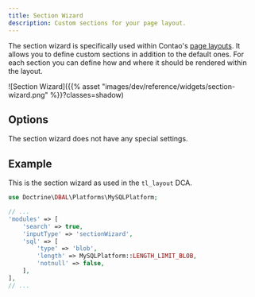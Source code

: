 ```yaml
---
title: Section Wizard
description: Custom sections for your page layout.
---
```



The section wizard is specifically used within Contao's [page layouts][PageLayouts]. It allows you to define custom
sections in addition to the default ones. For each section you can define how and where it should be rendered within the
layout.

![Section Wizard]({{% asset "images/dev/reference/widgets/section-wizard.png" %}}?classes=shadow)


## Options

The section wizard does not have any special settings.


## Example

This is the section wizard as used in the `tl_layout` DCA.


```php
use Doctrine\DBAL\Platforms\MySQLPlatform;

// ...
'modules' => [
    'search' => true,
    'inputType' => 'sectionWizard',
    'sql' => [
        'type' => 'blob',
        'length' => MySQLPlatform::LENGTH_LIMIT_BLOB,
        'notnull' => false,
    ],
],
// ...
```


[PageLayouts]: https://docs.contao.org/manual/en/layout/theme-manager/manage-page-layouts/
